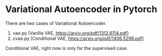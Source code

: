 # Variational Autoencoder in Pytorch

There are two cases of Variational Autoencoder.

1. vae.py [Vanilla VAE, https://arxiv.org/pdf/1312.6114.pdf] 
2. cvae.py [Conditional VAE, https://arxiv.org/pdf/1406.5298.pdf]

Conditional VAE, right now is only for the supervised case. 


